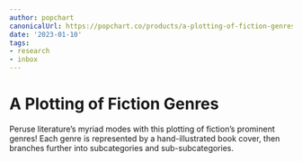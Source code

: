 ```yaml
---
author: popchart
canonicalUrl: https://popchart.co/products/a-plotting-of-fiction-genres
date: '2023-01-10'
tags:
- research
- inbox
---
```


# A Plotting of Fiction Genres

Peruse literature’s myriad modes with this plotting of fiction’s prominent genres! Each genre is represented by a hand-illustrated book cover, then branches further into subcategories and sub-subcategories.